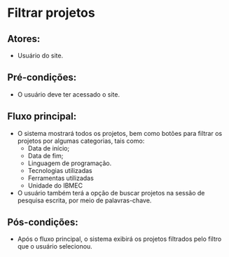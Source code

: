 # Filtrar projetos

## Atores:
- Usuário do site.

## Pré-condições:
- O usuário deve ter acessado o site.

## Fluxo principal:
- O sistema mostrará todos os projetos, bem como botões para filtrar os projetos por algumas categorias, tais como:
    - Data de início;
    - Data de fim;
    - Linguagem de programação.
    - Tecnologias utilizadas
    - Ferramentas utilizadas
    - Unidade do IBMEC
- O usuário também terá a opção de buscar projetos na sessão de pesquisa escrita, por meio de palavras-chave.

## Pós-condições:
- Após o fluxo principal, o sistema exibirá os projetos filtrados pelo filtro que o usuário selecionou.
